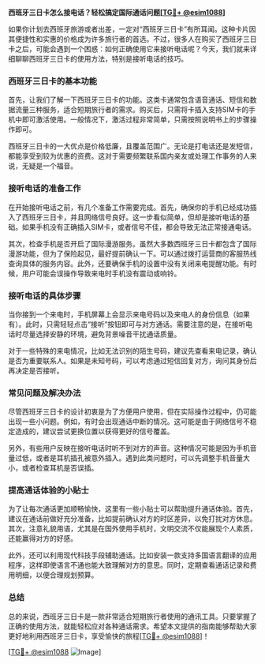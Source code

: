 **西班牙三日卡怎么接电话？轻松搞定国际通话问题[[TG💪+ @esim1088](https://t.me/s/esim1088)]**

如果你计划去西班牙旅游或者出差，一定对“西班牙三日卡”有所耳闻。这种卡片因其便捷性和实惠的价格成为许多旅行者的首选。不过，很多人在购买了西班牙三日卡之后，可能会遇到一个困惑：如何正确使用它来接听电话呢？今天，我们就来详细聊聊西班牙三日卡的使用方法，特别是接听电话的技巧。

### 西班牙三日卡的基本功能

首先，让我们了解一下西班牙三日卡的功能。这类卡通常包含语音通话、短信和数据流量三种服务，适合短期旅行者的需求。购买后，只需将卡插入支持SIM卡的手机中即可激活使用。一般情况下，激活过程非常简单，只需按照说明书上的步骤操作即可。

西班牙三日卡的一大优点是价格低廉，且覆盖范围广。无论是打电话还是发短信，都能享受到较为优惠的资费。这对于需要频繁联系国内亲友或处理工作事务的人来说，无疑是一个福音。

### 接听电话的准备工作

在开始接听电话之前，有几个准备工作需要完成。首先，确保你的手机已经成功插入了西班牙三日卡，并且网络信号良好。这一步看似简单，但却是接听电话的基础。如果手机没有正确插入SIM卡，或者信号不佳，都会导致无法正常接通电话。

其次，检查手机是否开启了国际漫游服务。虽然大多数西班牙三日卡都包含了国际漫游功能，但为了保险起见，最好提前确认一下。可以通过拨打运营商的客服热线查询具体的服务内容。此外，还要确保手机的设置中没有关闭来电提醒功能。有时候，用户可能会误操作导致来电时手机没有震动或响铃。

### 接听电话的具体步骤

当你接到一个来电时，手机屏幕上会显示来电号码以及来电人的身份信息（如果有）。此时，只需轻轻点击“接听”按钮即可与对方通话。需要注意的是，在接听电话时尽量选择安静的环境，避免背景噪音干扰通话质量。

对于一些特殊的来电情况，比如无法识别的陌生号码，建议先查看来电记录，确认是否为重要联系人。如果是未知号码，可以考虑通过短信回复对方，询问其身份后再决定是否接听。

### 常见问题及解决办法

尽管西班牙三日卡的设计初衷是为了方便用户使用，但在实际操作过程中，仍可能出现一些小问题。例如，有时会出现通话中断的情况。这可能是由于网络信号不稳定造成的，建议尝试更换位置以获得更好的信号覆盖。

另外，有些用户反映在接听电话时听不到对方的声音。这种情况可能是因为手机音量过低，或者是耳机插孔被意外插入。遇到此类问题时，可以先调整手机音量大小，或者检查耳机是否误插。

### 提高通话体验的小贴士

为了让每次通话更加顺畅愉快，这里有一些小贴士可以帮助提升通话体验。首先，建议在通话前做好充分准备，比如提前确认对方的时区差异，以免打扰对方休息。其次，注意礼貌用语，尤其是在国外使用手机时，文明交流不仅能展现个人素质，还能赢得对方的好感。

此外，还可以利用现代科技手段辅助通话。比如安装一款支持多国语言翻译的应用程序，这样即使语言不通也能大致理解对方的意思。同时，定期查看通话记录和费用明细，以便合理规划预算。

### 总结

总的来说，西班牙三日卡是一款非常适合短期旅行者使用的通讯工具。只要掌握了正确的使用方法，就能轻松应对各种通话需求。希望本文提供的指南能够帮助大家更好地利用西班牙三日卡，享受愉快的旅程[[TG💪+ @esim1088](https://t.me/s/esim1088)]！

[[TG💪+ @esim1088](https://t.me/s/esim1088) ![Image](https://i.postimg.cc/4NQfJmqS/Snipaste-2025-05-13-00-14-12.png)]